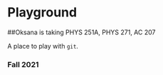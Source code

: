 # Playground
##Oksana is taking PHYS 251A, PHYS 271, AC 207

A place to play with `git`.

### Fall 2021
